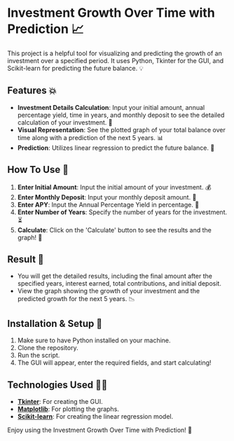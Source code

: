 # Investment Growth Over Time with Prediction 📈

This project is a helpful tool for visualizing and predicting the growth of an investment over a specified period. It uses Python, Tkinter for the GUI, and Scikit-learn for predicting the future balance. 💡

## Features 💥

- **Investment Details Calculation**: Input your initial amount, annual percentage yield, time in years, and monthly deposit to see the detailed calculation of your investment. 🧮
- **Visual Representation**: See the plotted graph of your total balance over time along with a prediction of the next 5 years. 📊
- **Prediction**: Utilizes linear regression to predict the future balance. 🤖

## How To Use 🚀

1. **Enter Initial Amount**: Input the initial amount of your investment. 💰
2. **Enter Monthly Deposit**: Input your monthly deposit amount. 💸
3. **Enter APY**: Input the Annual Percentage Yield in percentage. 📅
4. **Enter Number of Years**: Specify the number of years for the investment. ⏳
5. **Calculate**: Click on the 'Calculate' button to see the results and the graph! 🧾

## Result 📝

- You will get the detailed results, including the final amount after the specified years, interest earned, total contributions, and initial deposit. 
- View the graph showing the growth of your investment and the predicted growth for the next 5 years. 📉

## Installation & Setup 🔧

1. Make sure to have Python installed on your machine.
2. Clone the repository.
3. Run the script.
4. The GUI will appear, enter the required fields, and start calculating!

## Technologies Used 👨‍💻

- **[Tkinter](https://docs.python.org/3/library/tk.html)**: For creating the GUI.
- **[Matplotlib](https://matplotlib.org/)**: For plotting the graphs.
- **[Scikit-learn](https://scikit-learn.org/stable/)**: For creating the linear regression model.

Enjoy using the Investment Growth Over Time with Prediction! 🎉
